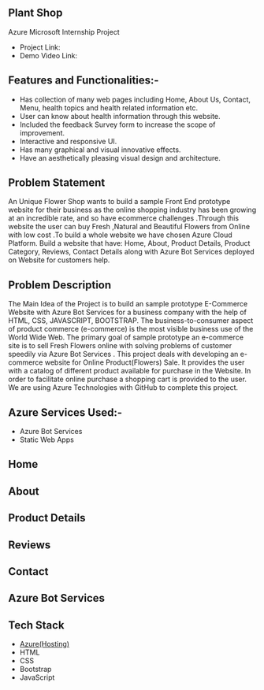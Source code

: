 ## Plant Shop 
Azure Microsoft Internship Project
- Project Link: 
- Demo Video Link: 

## Features and Functionalities:-
- Has collection of many web pages including Home, About Us, Contact, Menu, health topics and health related information etc.
- User can know about health information through this website.
- Included the feedback Survey form to increase the scope of improvement.
- Interactive and responsive UI.
- Has many graphical and visual innovative effects.
- Have an aesthetically pleasing visual design and architecture.
## Problem Statement
An Unique Flower Shop wants to build a sample Front End prototype website for their business as the online shopping industry has been growing at an incredible rate, and so have ecommerce challenges .Through this website the user can buy Fresh ,Natural and Beautiful Flowers from Online with low cost .To build a whole website we have chosen Azure Cloud Platform. Build a website that have: Home, About, Product Details, Product Category, Reviews, Contact Details along with Azure Bot Services deployed on Website for customers help.
## Problem Description
The Main Idea of the Project is to build an sample prototype E-Commerce Website with Azure Bot Services for a business company with the help of HTML, CSS, JAVASCRIPT, BOOTSTRAP. The business-to-consumer aspect of product commerce (e-commerce) is the most visible business use of the World Wide Web. The primary goal of sample prototype an e-commerce site is to sell Fresh Flowers online with solving problems of customer speedily via Azure Bot Services . This project deals with developing an e-commerce website for Online Product(Flowers) Sale. It provides the user with a catalog of different product available for purchase in the Website. In order to facilitate online purchase a shopping cart is provided to the user. We are using Azure Technologies with GitHub to complete this project.
## Azure Services Used:-
- Azure Bot Services
- Static Web Apps
## Home
## About
## Product Details
## Reviews
## Contact
## Azure Bot Services
## Tech Stack 

- [Azure(Hosting)](https://azure.microsoft.com/en-in/features/azure-portal/)
- HTML
- CSS
- Bootstrap
- JavaScript
